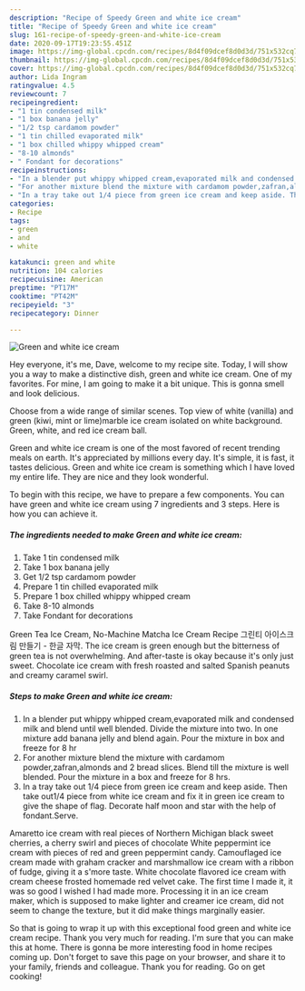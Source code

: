 ```yaml
---
description: "Recipe of Speedy Green and white ice cream"
title: "Recipe of Speedy Green and white ice cream"
slug: 161-recipe-of-speedy-green-and-white-ice-cream
date: 2020-09-17T19:23:55.451Z
image: https://img-global.cpcdn.com/recipes/8d4f09dcef8d0d3d/751x532cq70/green-and-white-ice-cream-recipe-main-photo.jpg
thumbnail: https://img-global.cpcdn.com/recipes/8d4f09dcef8d0d3d/751x532cq70/green-and-white-ice-cream-recipe-main-photo.jpg
cover: https://img-global.cpcdn.com/recipes/8d4f09dcef8d0d3d/751x532cq70/green-and-white-ice-cream-recipe-main-photo.jpg
author: Lida Ingram
ratingvalue: 4.5
reviewcount: 7
recipeingredient:
- "1 tin condensed milk"
- "1 box banana jelly"
- "1/2 tsp cardamom powder"
- "1 tin chilled evaporated milk"
- "1 box chilled whippy whipped cream"
- "8-10 almonds"
- " Fondant for decorations"
recipeinstructions:
- "In a blender put whippy whipped cream,evaporated milk and condensed milk and blend until well blended. Divide the mixture into two. In one mixture add banana jelly and blend again. Pour the mixture in box and freeze for 8 hr"
- "For another mixture blend the mixture with cardamom powder,zafran,almonds and 2 bread slices. Blend till the mixture is well blended. Pour the mixture in a box and freeze for 8 hrs."
- "In a tray take out 1/4 piece from green ice cream and keep aside. Then take out1/4 piece from white ice cream and fix it in green ice cream to give the shape of flag. Decorate half moon and star with the help of fondant.Serve."
categories:
- Recipe
tags:
- green
- and
- white

katakunci: green and white 
nutrition: 104 calories
recipecuisine: American
preptime: "PT17M"
cooktime: "PT42M"
recipeyield: "3"
recipecategory: Dinner

---
```



![Green and white ice cream](https://img-global.cpcdn.com/recipes/8d4f09dcef8d0d3d/751x532cq70/green-and-white-ice-cream-recipe-main-photo.jpg)

Hey everyone, it's me, Dave, welcome to my recipe site. Today, I will show you a way to make a distinctive dish, green and white ice cream. One of my favorites. For mine, I am going to make it a bit unique. This is gonna smell and look delicious.

Choose from a wide range of similar scenes. Top view of white (vanilla) and green (kiwi, mint or lime)marble ice cream isolated on white background. Green, white, and red ice cream ball.

Green and white ice cream is one of the most favored of recent trending meals on earth. It's appreciated by millions every day. It's simple, it is fast, it tastes delicious. Green and white ice cream is something which I have loved my entire life. They are nice and they look wonderful.


To begin with this recipe, we have to prepare a few components. You can have green and white ice cream using 7 ingredients and 3 steps. Here is how you can achieve it.

<!--inarticleads1-->

##### The ingredients needed to make Green and white ice cream:

1. Take 1 tin condensed milk
1. Take 1 box banana jelly
1. Get 1/2 tsp cardamom powder
1. Prepare 1 tin chilled evaporated milk
1. Prepare 1 box chilled whippy whipped cream
1. Take 8-10 almonds
1. Take  Fondant for decorations


Green Tea Ice Cream, No-Machine Matcha Ice Cream Recipe 그린티 아이스크림 만들기 - 한글 자막. The ice cream is green enough but the bitterness of green tea is not overwhelming. And after-taste is okay because it&#39;s only just sweet. Chocolate ice cream with fresh roasted and salted Spanish peanuts and creamy caramel swirl. 

<!--inarticleads2-->

##### Steps to make Green and white ice cream:

1. In a blender put whippy whipped cream,evaporated milk and condensed milk and blend until well blended. Divide the mixture into two. In one mixture add banana jelly and blend again. Pour the mixture in box and freeze for 8 hr
1. For another mixture blend the mixture with cardamom powder,zafran,almonds and 2 bread slices. Blend till the mixture is well blended. Pour the mixture in a box and freeze for 8 hrs.
1. In a tray take out 1/4 piece from green ice cream and keep aside. Then take out1/4 piece from white ice cream and fix it in green ice cream to give the shape of flag. Decorate half moon and star with the help of fondant.Serve.


Amaretto ice cream with real pieces of Northern Michigan black sweet cherries, a cherry swirl and pieces of chocolate White peppermint ice cream with pieces of red and green peppermint candy. Camouflaged ice cream made with graham cracker and marshmallow ice cream with a ribbon of fudge, giving it a s&#39;more taste. White chocolate flavored ice cream with cream cheese frosted homemade red velvet cake. The first time I made it, it was so good I wished I had made more. Processing it in an ice cream maker, which is supposed to make lighter and creamer ice cream, did not seem to change the texture, but it did make things marginally easier. 

So that is going to wrap it up with this exceptional food green and white ice cream recipe. Thank you very much for reading. I'm sure that you can make this at home. There is gonna be more interesting food in home recipes coming up. Don't forget to save this page on your browser, and share it to your family, friends and colleague. Thank you for reading. Go on get cooking!
